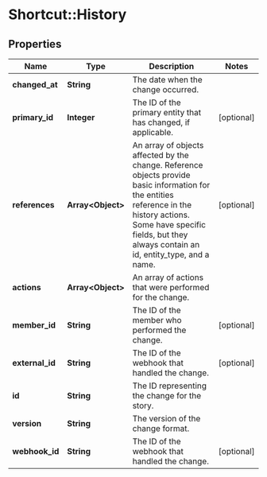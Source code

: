 # Shortcut::History

## Properties
Name | Type | Description | Notes
------------ | ------------- | ------------- | -------------
**changed_at** | **String** | The date when the change occurred. | 
**primary_id** | **Integer** | The ID of the primary entity that has changed, if applicable. | [optional] 
**references** | **Array&lt;Object&gt;** | An array of objects affected by the change. Reference objects provide basic information for the entities reference in the history actions. Some have specific fields, but they always contain an id, entity_type, and a name. | [optional] 
**actions** | **Array&lt;Object&gt;** | An array of actions that were performed for the change. | 
**member_id** | **String** | The ID of the member who performed the change. | [optional] 
**external_id** | **String** | The ID of the webhook that handled the change. | [optional] 
**id** | **String** | The ID representing the change for the story. | 
**version** | **String** | The version of the change format. | 
**webhook_id** | **String** | The ID of the webhook that handled the change. | [optional] 

